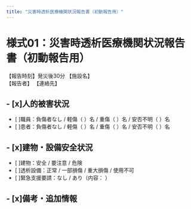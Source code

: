 ```yaml
---
title: "災害時透析医療機関状況報告書（初動報告用）"
---
```


# 様式01：災害時透析医療機関状況報告書（初動報告用）
【報告時刻】発災後30分
【施設名】                                        
【報告者】                     【連絡先】                     
## - [x]人的被害状況
- [ ]職員：負傷者なし / 軽傷（    ）名 / 重傷（    ）名 / 安否不明（    ）名
- [ ]患者：負傷者なし / 軽傷（    ）名 / 重傷（    ）名 / 安否不明（    ）名
## - [x]建物・設備安全状況
- [ ]建物：安全 / 要注意 / 危険
- [ ]透析設備：正常 / 一部損傷 / 重大損傷 / 使用不可
- [ ]緊急支援要請：なし / あり（内容：                                    ）
## - [x]備考・追加情報
